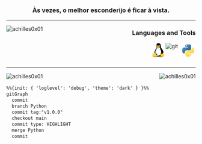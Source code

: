 <h3 align="center">Às vezes, o melhor esconderijo é ficar à vista.</h3>

---

<p><img align=left src="https://github-profile-trophy.vercel.app/?username=achilles0x01&rank=SECRET&theme=juicyfresh&no-bg=true&no-frame=true" rel="noreferrer" alt="achilles0x01"/></p>

<p><h3 align=right>Languages and Tools</h3></p>
	
<a href="https://www.python.org" target="_blank" rel="noreferrer"><img align="right" src="https://raw.githubusercontent.com/devicons/devicon/master/icons/python/python-original.svg" alt="python" width="40" height="40" /></a><a href="https://git-scm.com/" target="_blank" rel="noreferrer"><img align="right" src="https://www.vectorlogo.zone/logos/git-scm/git-scm-icon.svg" alt="git" width="40" height="40" /></a><a href="https://www.linux.org/" target="_blank" rel="noreferrer"><img align="right" src="https://raw.githubusercontent.com/devicons/devicon/master/icons/linux/linux-original.svg" alt="linux" width="40" height="40" /></a>
<br><br><br>

---

<img align="right" src="https://github-readme-stats.vercel.app/api/top-langs?username=achilles0x01&show_icons=true&theme=dark&locale=en&layout=compact" alt="achilles0x01" />

<img src="https://github-readme-streak-stats.herokuapp.com/?user=achilles0x01&theme=dark&locale=en" alt="achilles0x01" />


```mermaid
%%{init: { 'loglevel': 'debug', 'theme': 'dark' } }%%
gitGraph
  commit
  branch Python
  commit tag:"v1.0.0"
  checkout main
  commit type: HIGHLIGHT
  merge Python
  commit
```
